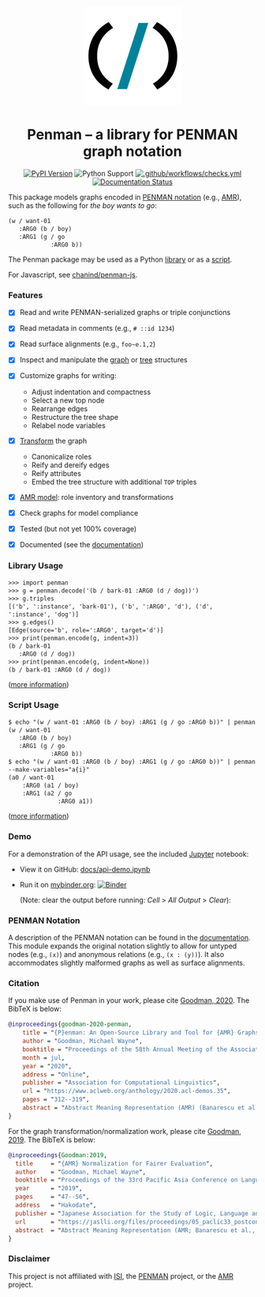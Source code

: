 <div align="center">
  <picture>
    <source media="(prefers-color-scheme: dark)" srcset="/docs/_static/logo-dark.svg">
    <source media="(prefers-color-scheme: light)" srcset="/docs/_static/logo-light.svg">
    <img alt="Shows the Penman logo: a slash character between two parentheses." src="/docs/_static/logo-light.svg">
  </picture>
</div>
<h1 align="center">Penman &ndash; a library for PENMAN graph notation</h1>
<div align="center">

[![PyPI Version](https://img.shields.io/pypi/v/penman.svg)](https://pypi.org/project/Penman/)
![Python Support](https://img.shields.io/pypi/pyversions/penman.svg)
[![.github/workflows/checks.yml](https://github.com/goodmami/penman/actions/workflows/checks.yml/badge.svg?branch=main)](https://github.com/goodmami/penman/actions/workflows/checks.yml)
[![Documentation Status](https://readthedocs.org/projects/penman/badge/?version=latest)](https://penman.readthedocs.io/en/latest/?badge=latest)

</div>

This package models graphs encoded in [PENMAN
notation](#penman-notation) (e.g., [AMR][]), such as the following for
*the boy wants to go*:

```
(w / want-01
   :ARG0 (b / boy)
   :ARG1 (g / go
            :ARG0 b))
```

The Penman package may be used as a Python [library](#library-usage)
or as a [script](#script-usage).

For Javascript, see [chanind/penman-js](https://github.com/chanind/penman-js).


### Features

- [x] Read and write PENMAN-serialized graphs or triple conjunctions
- [x] Read metadata in comments (e.g., `# ::id 1234`)
- [x] Read surface alignments (e.g., `foo~e.1,2`)
- [x] Inspect and manipulate the [graph][] or [tree][] structures
- [x] Customize graphs for writing:
  - Adjust indentation and compactness
  - Select a new top node
  - Rearrange edges
  - Restructure the tree shape
  - Relabel node variables
- [x] [Transform][transform] the graph
  - Canonicalize roles
  - Reify and dereify edges
  - Reify attributes
  - Embed the tree structure with additional `TOP` triples
- [x] [AMR model][]: role inventory and transformations
- [x] Check graphs for model compliance
- [x] Tested (but not yet 100% coverage)
- [x] Documented (see the [documentation][])


### Library Usage

```python-console
>>> import penman
>>> g = penman.decode('(b / bark-01 :ARG0 (d / dog))')
>>> g.triples
[('b', ':instance', 'bark-01'), ('b', ':ARG0', 'd'), ('d', ':instance', 'dog')]
>>> g.edges()
[Edge(source='b', role=':ARG0', target='d')]
>>> print(penman.encode(g, indent=3))
(b / bark-01
   :ARG0 (d / dog))
>>> print(penman.encode(g, indent=None))
(b / bark-01 :ARG0 (d / dog))

```

([more information](https://penman.readthedocs.io/en/latest/library.html))


### Script Usage

```console
$ echo "(w / want-01 :ARG0 (b / boy) :ARG1 (g / go :ARG0 b))" | penman
(w / want-01
   :ARG0 (b / boy)
   :ARG1 (g / go
            :ARG0 b))
$ echo "(w / want-01 :ARG0 (b / boy) :ARG1 (g / go :ARG0 b))" | penman --make-variables="a{i}"
(a0 / want-01
    :ARG0 (a1 / boy)
    :ARG1 (a2 / go
              :ARG0 a1))

```

([more information](https://penman.readthedocs.io/en/latest/command.html))


### Demo

For a demonstration of the API usage, see the included
[Jupyter](https://jupyter.org/) notebook:

- View it on GitHub: [docs/api-demo.ipynb](docs/api-demo.ipynb)
- Run it on [mybinder.org](https://mybinder.org/):
  [![Binder](https://mybinder.org/badge_logo.svg)](https://mybinder.org/v2/gh/goodmami/penman/master?filepath=docs%2Fapi-demo.ipynb)

  (Note: clear the output before running: *Cell* > *All Output* >
  *Clear*):


### PENMAN Notation

A description of the PENMAN notation can be found in the
[documentation](https://penman.readthedocs.io/en/latest/notation.html).
This module expands the original notation slightly to allow for
untyped nodes (e.g., `(x)`) and anonymous relations (e.g., `(x :
(y))`). It also accommodates slightly malformed graphs as well as
surface alignments.

### Citation

If you make use of Penman in your work, please cite [Goodman, 2020].
The BibTeX is below:

[Goodman, 2020]: https://www.aclweb.org/anthology/2020.acl-demos.35/

```bibtex
@inproceedings{goodman-2020-penman,
    title = "{P}enman: An Open-Source Library and Tool for {AMR} Graphs",
    author = "Goodman, Michael Wayne",
    booktitle = "Proceedings of the 58th Annual Meeting of the Association for Computational Linguistics: System Demonstrations",
    month = jul,
    year = "2020",
    address = "Online",
    publisher = "Association for Computational Linguistics",
    url = "https://www.aclweb.org/anthology/2020.acl-demos.35",
    pages = "312--319",
    abstract = "Abstract Meaning Representation (AMR) (Banarescu et al., 2013) is a framework for semantic dependencies that encodes its rooted and directed acyclic graphs in a format called PENMAN notation. The format is simple enough that users of AMR data often write small scripts or libraries for parsing it into an internal graph representation, but there is enough complexity that these users could benefit from a more sophisticated and well-tested solution. The open-source Python library Penman provides a robust parser, functions for graph inspection and manipulation, and functions for formatting graphs into PENMAN notation. Many functions are also available in a command-line tool, thus extending its utility to non-Python setups.",
}
```

For the graph transformation/normalization work, please cite [Goodman, 2019].
The BibTeX is below:

[Goodman, 2019]: https://jaslli.org/files/proceedings/05_paclic33_postconf.pdf

``` bibtex
@inproceedings{Goodman:2019,
  title     = "{AMR} Normalization for Fairer Evaluation",
  author    = "Goodman, Michael Wayne",
  booktitle = "Proceedings of the 33rd Pacific Asia Conference on Language, Information, and Computation",
  year      = "2019",
  pages     = "47--56",
  address   = "Hakodate",
  publisher = "Japanese Association for the Study of Logic, Language and Information",
  url       = "https://jaslli.org/files/proceedings/05_paclic33_postconf.pdf",
  abstract  = "Abstract Meaning Representation (AMR; Banarescu et al., 2013) encodes the meaning of sentences as a directed graph and Smatch (Cai and Knight, 2013) is the primary metric for evaluating AMR graphs. Smatch, however, is unaware of some meaning-equivalent variations in graph structure allowed by the AMR Specification and gives different scores for AMRs exhibiting these variations. In this paper I propose four normalization methods for helping to ensure that conceptually equivalent AMRs are evaluated as equivalent. Equivalent AMRs with and without normalization can look quite different—comparing a gold corpus to itself with relation reification alone yields a difference of 25 Smatch points, suggesting that the outputs of two systems may not be directly comparable without normalization. The algorithms described in this paper are implemented on top of an existing open-source Python toolkit for AMR and will be released under the same license."
}
```


### Disclaimer

This project is not affiliated with [ISI][], the [PENMAN][] project,
or the [AMR][] project.

[PENMAN]: http://www.isi.edu/natural-language/penman/penman.html
[AMR]: http://amr.isi.edu/
[Kasper 1989]: http://www.aclweb.org/anthology/H89-1022
[PEG]: https://en.wikipedia.org/wiki/Parsing_expression_grammar
[ISI]: http://isi.edu/

[documentation]: https://penman.readthedocs.io/
[graph]: https://penman.readthedocs.io/en/latest/api/penman.graph.html
[tree]: https://penman.readthedocs.io/en/latest/api/penman.tree.html
[transform]: https://penman.readthedocs.io/en/latest/api/penman.transform.html
[AMR model]: https://penman.readthedocs.io/en/latest/api/penman.models.amr.html
